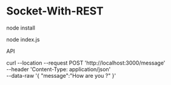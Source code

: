 # Socket-With-REST

node install

node index.js

API

curl --location --request POST 'http://localhost:3000/message' \
--header 'Content-Type: application/json' \
--data-raw '{
    "message":"How are you ?"
}'

